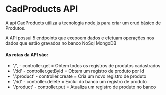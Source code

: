 # CadProducts API

A api CadProducts utiliza a tecnologia node.js para criar um crud básico de Produtos.

A APi possui 5 endpoints que exepoem dados e efetuam operações nos dados que estão gravados no banco NoSql MongoDB

#### As rotas da API são:
* '/', - controller.get = Obtem todos os registros de produtos cadastrados
* '/:id' - controller.getById = Obtem um registro de produto por Id
* '/:product' - controller.create = Cria um novo registro de produto
* '/:id' - controller.delete = Exclui do banco um registro de produto
* '/product' - controller.put = Atualiza um registro de produto no banco 

